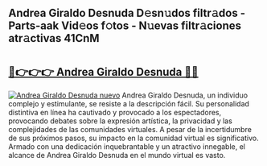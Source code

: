 ## Andrea Giraldo Desnuda D𝚎sn𝚞dos filtr𝚊dos - Parts-aak Vid𝚎os f𝚘tos - N𝚞evas filtr𝚊ciones atr𝚊ctivas 41CnM

# <h2><a href="http://mb0hlmj.tromn.icu/?c=Andrea+Giraldo+Desnuda">🔗👉👉👉 Andrea Giraldo Desnuda 🔗🔗</a></h2>

[![Andrea Giraldo Desnuda nuevo](https://i.imgur.com/pEAQMta.gif)](http://mb0hlmj.tromn.icu/?c=Andrea+Giraldo+Desnuda)
Andrea Giraldo Desnuda, un individuo complejo y estimulante, se resiste a la descripción fácil. Su personalidad distintiva en línea ha cautivado y provocado a los espectadores, provocando debates sobre la expresión artística, la privacidad y las complejidades de las comunidades virtuales. A pesar de la incertidumbre de sus próximos pasos, su impacto en la comunidad virtual es significativo. Armado con una dedicación inquebrantable y un atractivo innegable, el alcance de Andrea Giraldo Desnuda en el mundo virtual es vasto.
